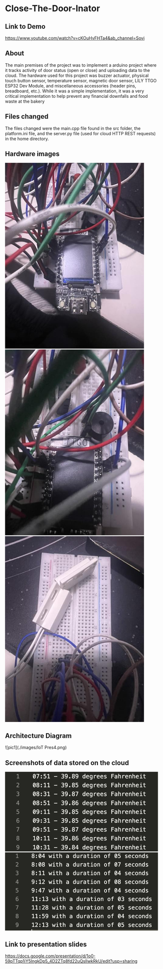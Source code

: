 # Close-The-Door-Inator

## Link to Demo
https://www.youtube.com/watch?v=cKOuHvFHTa4&ab_channel=Sovi

## About
The main premises of the project was to implement a arduino project where it tracks activity of door status (open or close) and uploading data to the cloud. 
The hardware used for this project was buzzer actuator, physical touch button sensor, temperature sensor, magnetic door sensor, LILY TTGO ESP32 Dev Module, and miscellaneous accessories (header pins, breadboard, etc.). While it was a simple implementation, it was a very critical implementation to help prevent any financial downfalls and food waste at the bakery

## Files changed
The files changed were the main.cpp file found in the src folder, the platform.ini file, and the server.py file (used for cloud HTTP REST requests) in the home directory. 

## Hardware images
![pic1](./images/IMG_7708.jpg)
![pic2](./images/IMG_7709.jpg)
![pic3](./images/IMG_7710.jpg)

## Architecture Diagram
![pic1](./images/IoT Pres4.png)

## Screenshots of data stored on the cloud
![pic5](./images/temperature.jpg)
![pic6](./images/alerts.jpg)


## Link to presentation slides
https://docs.google.com/presentation/d/1o0-59pTTqp1iY5IngkDp5_4D2ZTq8fd22uQsllwkRkU/edit?usp=sharing
